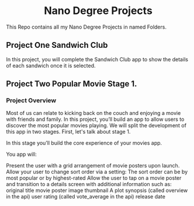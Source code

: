 <h1 align="center">Nano Degree Projects </h1>

This Repo contains all my Nano Degree Projects in named Folders.

## Project One Sandwich Club

In this project, you will complete the Sandwich Club app to show the details of each sandwich once it is selected.

## Project Two Popular Movie Stage 1.

### Project Overview
Most of us can relate to kicking back on the couch and enjoying a movie with friends and family. In this project, you’ll build an app to allow users to discover the most popular movies playing. We will split the development of this app in two stages. First, let's talk about stage 1.

In this stage you’ll build the core experience of your movies app.

You app will:

Present the user with a grid arrangement of movie posters upon launch.
Allow your user to change sort order via a setting:
The sort order can be by most popular or by highest-rated
Allow the user to tap on a movie poster and transition to a details screen with additional information such as:
original title
movie poster image thumbnail
A plot synopsis (called overview in the api)
user rating (called vote_average in the api)
release date
